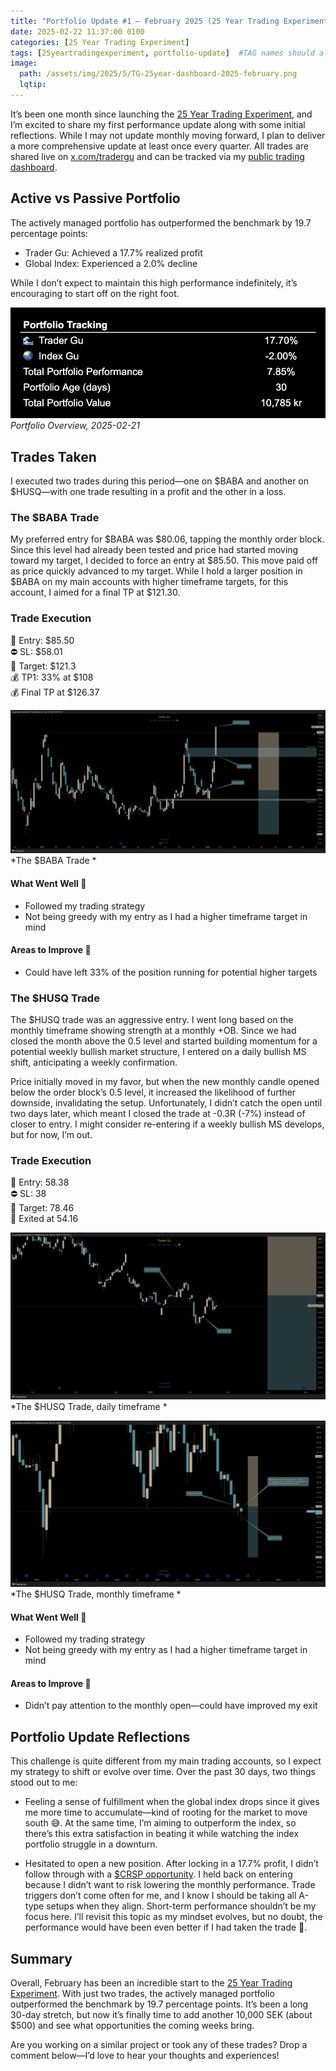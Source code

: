 ```yaml
---
title: "Portfolio Update #1 – February 2025 (25 Year Trading Experiment)"
date: 2025-02-22 11:37:00 0100
categories: [25 Year Trading Experiment]
tags: [25yeartradingexperiment, portfolio-update]  #TAG names should always be lowercase separated by comma
image: 
  path: /assets/img/2025/5/TG-25year-dashboard-2025-february.png
  lqtip: 
---
```


It’s been one month since launching the [25 Year Trading Experiment](https://www.tradergu.com/posts/25YearTradingExperiment/), and I’m excited to share my first performance update along with some initial reflections. While I may not update monthly moving forward, I plan to deliver a more comprehensive update at least once every quarter. All trades are shared live on [x.com/tradergu](https://x.com/trader_gu) and can be tracked via my [public trading dashboard](https://docs.google.com/spreadsheets/d/1vCsMDJjEhU-OZyRrSXDfPYIgLufIaJ6GOod4ubMTBbI/edit?pli=1&gid=0#gid=0).

## Active vs Passive Portfolio
The actively managed portfolio has outperformed the benchmark by 19.7 percentage points:

* Trader Gu: Achieved a 17.7% realized profit
* Global Index: Experienced a 2.0% decline

While I don’t expect to maintain this high performance indefinitely, it’s encouraging to start off on the right foot.

![Portfolio Overview, 2025-02-21](/assets/img/2025/5/TG-25year-overview-2025-02-21.png)
*Portfolio Overview, 2025-02-21*

## Trades Taken
I executed two trades during this period—one on $BABA and another on $HUSQ—with one trade resulting in a profit and the other in a loss.

### The $BABA Trade
My preferred entry for $BABA was $80.06, tapping the monthly order block. Since this level had already been tested and price had started moving toward my target, I decided to force an entry at $85.50. This move paid off as price quickly advanced to my target. While I hold a larger position in $BABA on my main accounts with higher timeframe targets, for this account, I aimed for a final TP at $121.30.

### Trade Execution
📌 Entry: $85.50  
⛔ SL: $58.01  
🧲 Target: $121.3  
💰 TP1: 33% at $108  
💰 Final TP at $126.37  

![The Alibaba $BABA trade ](/assets/img/2025/5/TG-25-year-BABA-trade.png)
*The $BABA Trade *


#### What Went Well 👏 
* Followed my trading strategy
* Not being greedy with my entry as I had a higher timeframe target in mind

#### Areas to Improve 🤔 
* Could have left 33% of the position running for potential higher targets

### The $HUSQ Trade
The $HUSQ trade was an aggressive entry. I went long based on the monthly timeframe showing strength at a monthly +OB. Since we had closed the month above the 0.5 level and started building momentum for a potential weekly bullish market structure, I entered on a daily bullish MS shift, anticipating a weekly confirmation.

Price initially moved in my favor, but when the new monthly candle opened below the order block’s 0.5 level, it increased the likelihood of further downside, invalidating the setup. Unfortunately, I didn’t catch the open until two days later, which meant I closed the trade at -0.3R (-7%) instead of closer to entry. I might consider re-entering if a weekly bullish MS develops, but for now, I’m out.

### Trade Execution
📌 Entry: 58.38  
⛔ SL: 38  
🧲 Target: 78.46  
🔴 Exited at 54.16

![The Husqvarna trade ](/assets/img/2025/5/TG-25-year-HUSQ-trade-daily.png)
*The $HUSQ Trade, daily timeframe *

![The Husqvarna trade ](/assets/img/2025/5/TG-25-year-HUSQ-trade-monthly.png)
*The $HUSQ Trade, monthly timeframe *


#### What Went Well 👏 
* Followed my trading strategy
* Not being greedy with my entry as I had a higher timeframe target in mind

#### Areas to Improve 🤔 
* Didn’t pay attention to the monthly open—could have improved my exit

## Portfolio Update Reflections

This challenge is quite different from my main trading accounts, so I expect my strategy to shift or evolve over time. Over the past 30 days, two things stood out to me:

* Feeling a sense of fulfillment when the global index drops since it gives me more time to accumulate—kind of rooting for the market to move south 😅. At the same time, I’m aiming to outperform the index, so there’s this extra satisfaction in beating it while watching the index portfolio struggle in a downturn.

* Hesitated to open a new position. After locking in a 17.7% profit, I didn’t follow through with a [$CRSP opportunity](https://x.com/trader_gu/status/1890050197679640900). I held back on entering because I didn’t want to risk lowering the monthly performance. Trade triggers don’t come often for me, and I know I should be taking all A-type setups when they align. Short-term performance shouldn’t be my focus here. I’ll revisit this topic as my mindset evolves, but no doubt, the performance would have been even better if I had taken the trade 🫣.

## Summary
Overall, February has been an incredible start to the [25 Year Trading Experiment](https://www.tradergu.com/posts/25YearTradingExperiment/). With just two trades, the actively managed portfolio outperformed the benchmark by 19.7 percentage points. It’s been a long 30-day stretch, but now it’s finally time to add another 10,000 SEK (about $500) and see what opportunities the coming weeks bring.

Are you working on a similar project or took any of these trades? Drop a comment below—I’d love to hear your thoughts and experiences!
